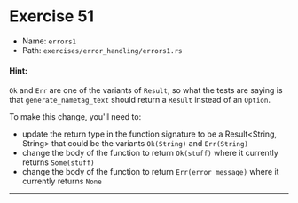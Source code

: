 # Exercise 51

- Name: ```errors1```
- Path: ```exercises/error_handling/errors1.rs```
#### Hint: 

`Ok` and `Err` are one of the variants of `Result`, so what the tests are saying
is that `generate_nametag_text` should return a `Result` instead of an
`Option`.

To make this change, you'll need to:
   - update the return type in the function signature to be a Result<String, String> that
     could be the variants `Ok(String)` and `Err(String)`
   - change the body of the function to return `Ok(stuff)` where it currently
     returns `Some(stuff)`
   - change the body of the function to return `Err(error message)` where it
     currently returns `None`


---



